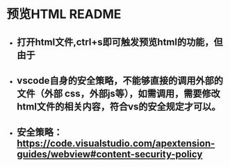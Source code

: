# 预览HTML README
* ## 打开html文件,ctrl+s即可触发预览html的功能，但由于
* ## vscode自身的安全策略，不能够直接的调用外部的文件（外部 css，外部js等），如需调用，需要修改html文件的相关内容，符合vs的安全规定才可以。
* ## 安全策略：https://code.visualstudio.com/apextension-guides/webview#content-security-policy